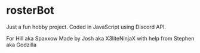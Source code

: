 # rosterBot
Just a fun hobby project. 
Coded in JavaScript using Discord API. 

For Hill aka Spaxxow
Made by Josh aka X3liteNinjaX with help from Stephen aka Godzilla
